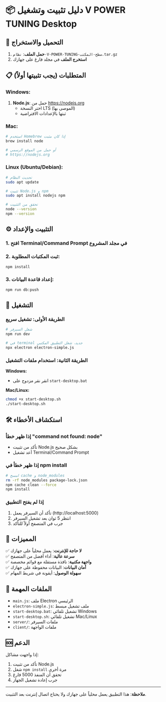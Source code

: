 # 📦 دليل تثبيت وتشغيل V POWER TUNING Desktop

## 🔽 التحميل والاستخراج

1. **حمل الملف**: `نظام-V-POWER-TUNING-سطح-المكتب.tar.gz`
2. **استخرج الملف** في مجلد فارغ على جهازك

## 📋 المتطلبات (يجب تثبيتها أولاً)

### Windows:
1. **Node.js**: حمل من https://nodejs.org
   - اختر النسخة LTS (الموصى بها)
   - ثبتها بالإعدادات الافتراضية

### Mac:
```bash
# استخدم Homebrew إذا كان مثبت
brew install node

# أو حمل من الموقع الرسمي
# https://nodejs.org
```

### Linux (Ubuntu/Debian):
```bash
# تحديث النظام
sudo apt update

# تثبيت Node.js و npm
sudo apt install nodejs npm

# تحقق من التثبيت
node --version
npm --version
```

## ⚙️ التثبيت والإعداد

### 1. افتح Terminal/Command Prompt في مجلد المشروع

### 2. ثبت المكتبات المطلوبة:
```bash
npm install
```

### 3. إعداد قاعدة البيانات:
```bash
npm run db:push
```

## 🚀 التشغيل

### الطريقة الأولى: تشغيل سريع
```bash
# شغل السيرفر
npm run dev

# في terminal جديد، شغل التطبيق المكتبي
npx electron electron-simple.js
```

### الطريقة الثانية: استخدام ملفات التشغيل

**Windows:**
- انقر نقر مزدوج على `start-desktop.bat`

**Mac/Linux:**
```bash
chmod +x start-desktop.sh
./start-desktop.sh
```

## 🛠️ استكشاف الأخطاء

### إذا ظهر خطأ "command not found: node"
- تأكد من تثبيت Node.js بشكل صحيح
- أعد تشغيل Terminal/Command Prompt

### إذا ظهر خطأ في npm install
```bash
# امسح cache و node_modules
rm -rf node_modules package-lock.json
npm cache clean --force
npm install
```

### إذا لم يفتح التطبيق
1. تأكد أن السيرفر يعمل (http://localhost:5000)
2. انتظر 5 ثوان بعد تشغيل السيرفر
3. جرب في المتصفح أولاً للتأكد

## 📱 المميزات

✅ **لا حاجة للإنترنت**: يعمل محلياً على جهازك  
✅ **سرعة عالية**: أداء أفضل من المتصفح  
✅ **واجهة مكتبية**: نافذة مستقلة مع قوائم مخصصة  
✅ **أمان البيانات**: البيانات محفوظة على جهازك  
✅ **سهولة الوصول**: أيقونة في شريط المهام  

## 📂 الملفات المهمة

- `main.js`: ملف Electron الرئيسي
- `electron-simple.js`: ملف تشغيل مبسط  
- `start-desktop.bat`: تشغيل تلقائي Windows
- `start-desktop.sh`: تشغيل تلقائي Mac/Linux
- `server/`: ملفات السيرفر
- `client/`: ملفات الواجهة

## 🆘 الدعم

إذا واجهت مشاكل:
1. تأكد من تثبيت Node.js
2. شغل `npm install` مرة أخرى  
3. تحقق أن المنفذ 5000 فارغ
4. جرب إعادة تشغيل الجهاز

---
**ملاحظة**: هذا التطبيق يعمل محلياً على جهازك ولا يحتاج اتصال إنترنت بعد التثبيت.